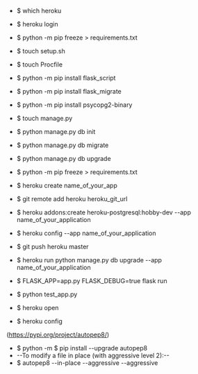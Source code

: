 * $ which heroku
* $ heroku login
* $ python -m pip freeze > requirements.txt
* $ touch setup.sh
* $ touch Procfile

* $ python -m pip install flask_script
* $ python -m pip install flask_migrate
* $ python -m pip install psycopg2-binary

* $ touch manage.py

* $ python manage.py db init
* $ python manage.py db migrate
* $ python manage.py db upgrade
* $ python -m pip freeze > requirements.txt

* $ heroku create name_of_your_app

* $ git remote add heroku heroku_git_url
* $ heroku addons:create heroku-postgresql:hobby-dev --app name_of_your_application
* $ heroku config --app name_of_your_application

* $ git push heroku master
* $ heroku run python manage.py db upgrade --app name_of_your_application

* $ FLASK_APP=app.py FLASK_DEBUG=true flask run
* $ python test_app.py

* $ heroku open
* $ heroku config

(https://pypi.org/project/autopep8/)
* $ python -m $ pip install --upgrade autopep8
* --To modify a file in place (with aggressive level 2):--
* $ autopep8 --in-place --aggressive --aggressive <filename>